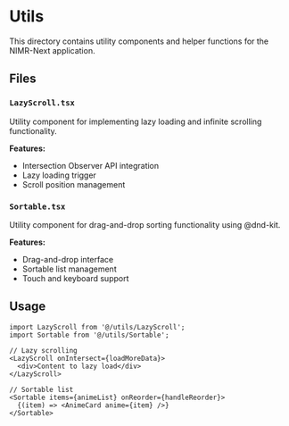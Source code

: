 # Utils

This directory contains utility components and helper functions for the NIMR-Next application.

## Files

### `LazyScroll.tsx`
Utility component for implementing lazy loading and infinite scrolling functionality.

**Features:**
- Intersection Observer API integration
- Lazy loading trigger
- Scroll position management

### `Sortable.tsx`
Utility component for drag-and-drop sorting functionality using @dnd-kit.

**Features:**
- Drag-and-drop interface
- Sortable list management
- Touch and keyboard support

## Usage

```tsx
import LazyScroll from '@/utils/LazyScroll';
import Sortable from '@/utils/Sortable';

// Lazy scrolling
<LazyScroll onIntersect={loadMoreData}>
  <div>Content to lazy load</div>
</LazyScroll>

// Sortable list
<Sortable items={animeList} onReorder={handleReorder}>
  {(item) => <AnimeCard anime={item} />}
</Sortable>
